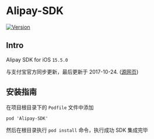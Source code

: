 # Alipay-SDK

[![Version](https://badge.fury.io/co/Alipay-SDK.svg)](https://cocoapods.org/pods/Alipay-SDK)

## Intro

Alipay SDK for iOS `15.5.0`

与支付宝官方同步更新，最后更新于 2017-10-24. ([源网页][1])


## 安装指南

在项目根目录下的 `Podfile` 文件中添加

```
pod 'Alipay-SDK'
```

然后在根目录执行 `pod install` 命令，执行成功 SDK 集成完毕


[1]: https://docs.open.alipay.com/54/104509
